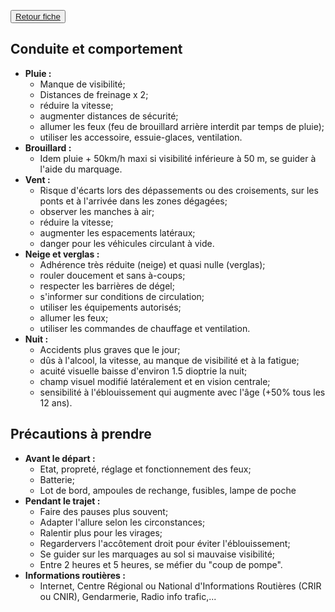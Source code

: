 <!--button class="button pbIndex"><a href="..">Index</a></button-->
<button><a href="Fiche01.md">Retour fiche</a></button>

## Conduite et comportement

+ **Pluie :**
    + Manque de visibilité; 
    + Distances de freinage x 2;
    + réduire la vitesse;
    + augmenter distances de sécurité;
    + allumer les feux (feu de brouillard arrière interdit par temps de pluie);
    + utiliser les accessoire, essuie-glaces, ventilation.
+ **Brouillard :**
    + Idem pluie + 50km/h maxi si visibilité inférieure à 50 m, se guider à l'aide du marquage.
+ **Vent :**
    + Risque d'écarts lors des dépassements ou des croisements, sur les ponts et à l'arrivée dans les zones dégagées;
    + observer les manches à air;
    + réduire la vitesse;
    + augmenter les espacements latéraux;
    + danger pour les véhicules circulant à vide.
+ **Neige et verglas :**
    + Adhérence très réduite (neige) et quasi nulle (verglas);
    + rouler doucement et sans à-coups;
    + respecter les barrières de dégel;
    + s'informer sur conditions de circulation;
    + utiliser les équipements autorisés;
    + allumer les feux;
    + utiliser les commandes de chauffage et ventilation.
+ **Nuit :**
    + Accidents plus graves que le jour;
    + dûs à l'alcool, la vitesse, au manque de visibilité et à la fatigue;
    + acuité visuelle baisse d'environ 1.5 dioptrie la nuit;
    + champ visuel modifié latéralement et en vision centrale;
    + sensibilité à l'éblouissement qui augmente avec l'âge (+50% tous les 12 ans).


## Précautions à prendre

+ **Avant le départ :**
    + Etat, propreté, réglage et fonctionnement des feux;
    + Batterie;
    + Lot de bord, ampoules de rechange, fusibles, lampe de poche
+ **Pendant le trajet :**
    + Faire des pauses plus souvent;
    + Adapter l'allure selon les circonstances;
    + Ralentir plus pour les virages;
    + Regardervers l'accôtement droit pour éviter l'éblouissement;
    + Se guider sur les marquages au sol si mauvaise visibilité;
    + Entre 2 heures et 5 heures, se méfier du "coup de pompe".
+ **Informations routières :**
    + Internet, Centre Régional ou National d'Informations Routières (CRIR ou CNIR), Gendarmerie, Radio info trafic,...


